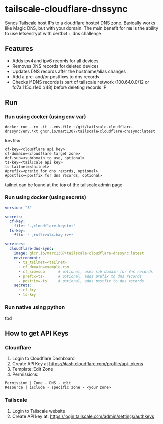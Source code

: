 # tailscale-cloudflare-dnssync
Syncs Tailscale host IPs to a cloudflare hosted DNS zone.
Basically works like Magic DNS, but with your domain.
The main benefit for me is the ability to use letsencrypt with certbot + dns challenge

## Features
- Adds ipv4 and ipv6 records for all devices
- Removes DNS records for deleted devices
- Updates DNS records after the hostname/alias changes
- Add a pre- and/or postfixes to dns records
- Checks if DNS records is part of tailscale network (100.64.0.0/12 or fd7a:115c:a1e0::/48) before deleting records :P


## Run
### Run using docker (using env var)
```shell
docker run --rm -it --env-file ~/git/tailscale-cloudflare-dnssync/env.txt ghcr.io/marc1307/tailscale-cloudflare-dnssync:latest
```
Envfile:
```env
cf-key=<cloudflare api key>
cf-domain=<cloudflare target zone>
#cf-sub=<subdomain to use, optional>
ts-key=<tailscale api key>
ts-tailnet=<tailnet>
#prefix=<prefix for dns records, optional>
#postfix=<postfix for dns records, optional>
```
tailnet can be found at the top of the tailscale admin page

### Run using docker (using secrets)
```yaml
version: "3"

secrets:
  cf-key:
    file: "./cloudflare-key.txt"
  ts-key:
    file: "./tailscale-key.txt"

services:
  cloudflare-dns-sync:
    image: ghcr.io/marc1307/tailscale-cloudflare-dnssync:latest
    environment:
      - ts_tailnet=<tailnet>
      - cf_domain=example.com
      - cf_sub=sub      # optional, uses sub domain for dns records
      - prefix=ts-      # optional, adds prefix to dns records
      - postfix=-ts     # optional, adds postfix to dns records
    secrets:
      - cf-key
      - ts-key
```

### Run native using python
tbd

## How to get API Keys
### Cloudflare
1. Login to Cloudflare Dashboard
2. Create API Key at https://dash.cloudflare.com/profile/api-tokens
3. Template: Edit Zone
4. Permissions: 
```
Permission | Zone - DNS - edit
Resource | include - specific zone - <your zone>
```

### Tailscale
1. Login to Tailscale website
2. Create API key at: https://login.tailscale.com/admin/settings/authkeys

